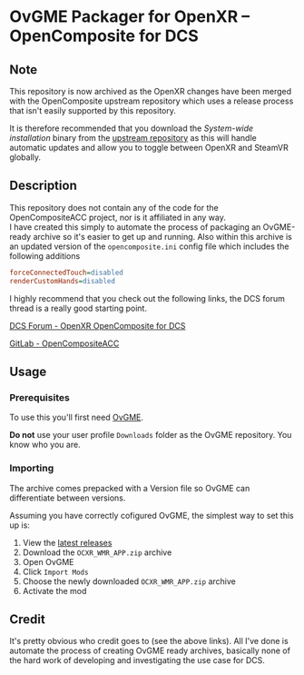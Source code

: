 # OvGME Packager for OpenXR – OpenComposite for DCS

## Note

This repository is now archived as the OpenXR changes have been merged with the OpenComposite upstream repository which uses a release process that isn't easily supported by this repository.

It is therefore recommended that you download the *System-wide installation* binary from the [upstream repository](https://gitlab.com/znixian/OpenOVR) as this will handle automatic updates and allow you to toggle between OpenXR and SteamVR globally.

## Description

This repository does not contain any of the code for the OpenCompositeACC project, nor is it affiliated in any way.  
I have created this simply to automate the process of packaging an OvGME-ready archive so it's easier to get up and running. Also within this archive is an updated version of the `opencomposite.ini` config file which includes the following additions
```ini
forceConnectedTouch=disabled
renderCustomHands=disabled
```

I highly recommend that you check out the following links, the DCS forum thread is a really good starting point.

[DCS Forum - OpenXR OpenComposite for DCS](https://forum.dcs.world/topic/295123-update-243-v061-openxr-quickstart-guide-for-g2-g1-and-other-headsets/)

[GitLab - OpenCompositeACC](https://gitlab.com/Jabbah/open-composite-acc/-/tree/MiniCompositor)

## Usage

### Prerequisites

To use this you'll first need [OvGME](https://wiki.hoggitworld.com/view/OVGME).

**Do not** use your user profile `Downloads` folder as the OvGME repository. You know who you are.

### Importing

The archive comes prepacked with a Version file so OvGME can differentiate between versions.

Assuming you have correctly cofigured OvGME, the simplest way to set this up is:

1. View the [latest releases](https://github.com/ColinM9991/open-composite-dcs/releases)
2. Download the `OCXR_WMR_APP.zip` archive
3. Open OvGME
4. Click `Import Mods`
5. Choose the newly downloaded `OCXR_WMR_APP.zip` archive
6. Activate the mod

## Credit

It's pretty obvious who credit goes to (see the above links). All I've done is automate the process of creating OvGME ready archives, basically none of the hard work of developing and investigating the use case for DCS.
